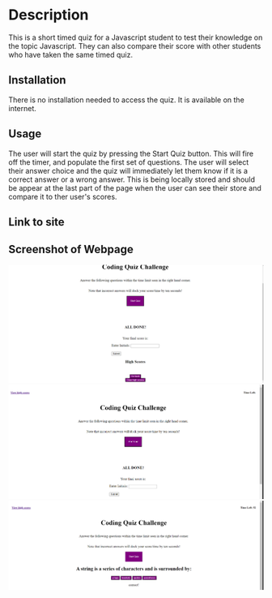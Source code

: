 # Description
This is a short timed quiz for a Javascript student to test their knowledge on the topic Javascript. They can also compare their score with other students who have taken the same timed quiz.  
## Installation
There is no installation needed to access the quiz. It is available on the internet. 
## Usage
The user will start the quiz by pressing the Start Quiz button. This will fire off the timer, and populate the first set of questions. The user will select their answer choice and the quiz will immediately let them know if it is a correct answer or a wrong answer. This is being locally stored and should be appear at the last part of the page when the user can see their store and compare it to ther user's scores. 
## Link to site

## Screenshot of Webpage
![alt text](./images/second%20half%20of%20quiz.png)
![alt text](./images/start%20of%20quiz.png)
![alt text](./images/start%20quiz%20action.png)
